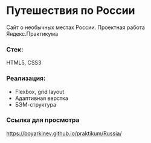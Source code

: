 # Путешествия по России
Сайт о необычных местах России. Проектная работа Яндекс.Практикума
### Стек:
HTML5, CSS3
### Реализация:
* Flexbox, grid layout
* Адаптивная верстка
* БЭМ-структура
### Ссылка для просмотра
https://boyarkinev.github.io/praktikum/Russia/
